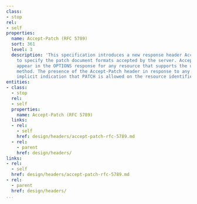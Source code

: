 ```yaml
---
class:
- stop
rel:
- self
properties:
  name: Accept-Patch (RFC 5789)
  sort: 361
  level: 3
  description: 'This specification introduces a new response header Accept-Patch used
    to specify the patch document formats accepted by the server. Accept-Patch SHOULD
    appear in the OPTIONS response for any resource that supports the use of the PATCH
    method. The presence of the Accept-Patch header in response to any method is an
    implicit indication that PATCH is allowed on the resource identified by the Request-URI. '
entities:
- class:
  - stop
  rel:
  - self
  properties:
    name: Accept-Patch (RFC 5789)
  links:
  - rel:
    - self
    href: design/headers/accept-patch-rfc-5789.md
  - rel:
    - parent
    href: design/headers/
links:
- rel:
  - self
  href: design/headers/accept-patch-rfc-5789.md
- rel:
  - parent
  href: design/headers/
...
```

